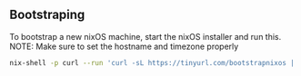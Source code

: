 ## Bootstraping
To bootstrap a new nixOS machine, start the nixOS installer and run this.  
NOTE: Make sure to set the hostname and timezone properly

```bash
nix-shell -p curl --run 'curl -sL https://tinyurl.com/bootstrapnixos | sh -s -- myhostname Europe/Lisbon'
```
